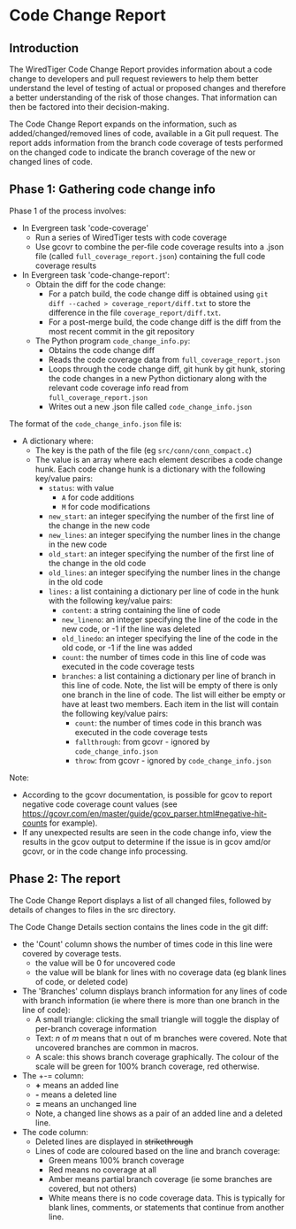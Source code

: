 # Code Change Report

## Introduction

The WiredTiger Code Change Report provides information about a code change to developers and 
pull request reviewers to help them better understand the level of testing of actual or proposed changes 
and therefore a better understanding of the risk of those changes.
That information can then be factored into their decision-making.

The Code Change Report expands on the information, such as added/changed/removed lines of code,
available in a Git pull request. 
The report adds information from the branch code coverage of tests performed on the changed code
to indicate the branch coverage of the new or changed lines of code.

## Phase 1: Gathering code change info

Phase 1 of the process involves:
* In Evergreen task 'code-coverage' 
  * Run a series of WiredTiger tests with code coverage
  * Use gcovr to combine the per-file code coverage results into a .json file (called `full_coverage_report.json`)
    containing the full code coverage results
* In Evergreen task 'code-change-report':
  * Obtain the diff for the code change:
    * For a patch build, the code change diff is obtained using `git diff --cached > coverage_report/diff.txt` 
      to store the difference in the file `coverage_report/diff.txt`.
    * For a post-merge build, the code change diff is the diff from the most recent commit in the git repository
  * The Python program `code_change_info.py`:
    * Obtains the code change diff
    * Reads the code coverage data from `full_coverage_report.json`
    * Loops through the code change diff, git hunk by git hunk, storing the code changes in a new Python dictionary 
      along with the relevant code coverage info read from `full_coverage_report.json`
    * Writes out a new .json file called `code_change_info.json`

The format of the `code_change_info.json` file is:
* A dictionary where:
  * The key is the path of the file (eg `src/conn/conn_compact.c`)
  * The value is an array where each element describes a code change hunk. 
    Each code change hunk is a dictionary with the following key/value pairs:
    * `status`: with value
      * `A` for code additions
      * `M` for code modifications
    * `new_start`: an integer specifying the number of the first line of the change in the new code
    * `new_lines`: an integer specifying the number lines in the change in the new code
    * `old_start`: an integer specifying the number of the first line of the change in the old code
    * `old_lines`: an integer specifying the number lines in the change in the old code
    * `lines:` a list containing a dictionary per line of code in the hunk with the following key/value pairs:
      * `content`: a string containing the line of code
      * `new_lineno`: an integer specifying the line of the code in the new code, or -1 if the line was deleted
      * `old_linedo`: an integer specifying the line of the code in the old code, or -1 if the line was added
      * `count`: the number of times code in this line of code was executed in the code coverage tests
      * `branches`: a list containing a dictionary per line of branch in this line of code. 
        Note, the list will be empty of there is only one branch in the line of code. 
        The list will either be empty or have at least two members. 
        Each item in the list will contain the following key/value pairs:
        * `count`: the number of times code in this branch was executed in the code coverage tests
        * `fallthrough`: from gcovr - ignored by `code_change_info.json`
        * `throw`: from gcovr - ignored by `code_change_info.json`

Note: 
* According to the gcovr documentation, is possible for gcov to report negative code coverage count values 
  (see https://gcovr.com/en/master/guide/gcov_parser.html#negative-hit-counts for example). 
* If any unexpected results are seen in the code change info, view the results in the gcov output 
  to determine if the issue is in gcov amd/or gcovr, or in the code change info processing.

## Phase 2: The report

The Code Change Report displays a list of all changed files, followed by details of changes to files in the src
directory.

The Code Change Details section contains the lines code in the git diff:
* the 'Count' column shows the number of times code in this line were covered by coverage tests. 
  * the value will be 0 for uncovered code
  * the value will be blank for lines with no coverage data (eg blank lines of code, or deleted code)
* The 'Branches' column displays branch information for any lines of code with branch information 
  (ie where there is more than one branch in the line of code):
  * A small triangle: clicking the small triangle will toggle the display of per-branch coverage information
  * Text: _n_ of _m_ means that n out of m branches were covered. Note that uncovered branches are common in macros.
  * A scale: this shows branch coverage graphically. 
    The colour of the scale will be green for 100% branch coverage, red otherwise. 
* The +-= column:
  * **+** means an added line
  * **-** means a deleted line
  * **=** means an unchanged line
  * Note, a changed line shows as a pair of an added line and a deleted line.
* The code column:
  * Deleted lines are displayed in ~~strikethrough~~
  * Lines of code are coloured based on the line and branch coverage:
    * Green means 100% branch coverage
    * Red means no coverage at all
    * Amber means partial branch coverage (ie some branches are covered, but not others)
    * White means there is no code coverage data. This is typically for blank lines, comments, or statements
      that continue from another line.


